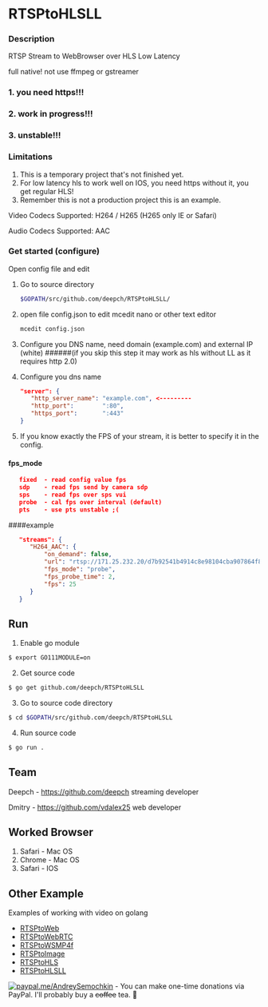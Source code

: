 # RTSPtoHLSLL

### Description


RTSP Stream to WebBrowser over HLS Low Latency

full native! not use ffmpeg or gstreamer

### 1. you need https!!!
### 2. work in progress!!!
### 3. unstable!!!

### Limitations

1) This is a temporary project that's not finished yet.
2) For low latency hls to work well on IOS, you need https without it, you get regular HLS!
3) Remember this is not a production project this is an example.

Video Codecs Supported: H264 / H265 (H265 only IE or Safari)

Audio Codecs Supported: AAC

### Get started (configure)
Open config file and edit

1) Go to source directory 
   ```bash
   $GOPATH/src/github.com/deepch/RTSPtoHLSLL/
   ```
2) open file config.json to edit mcedit nano or other text editor
      ```bash
   mcedit config.json
   ```

1) Configure you DNS name, need domain (example.com) and external IP (white) 
   ######(if you skip this step it may work as hls without LL as it requires http 2.0)
2) Configure you dns name
   ```json
   "server": {
      "http_server_name": "example.com", <---------
      "http_port":        ":80",
      "https_port":       ":443"
   }
   ```
3) If you know exactly the FPS of your stream, it is better to specify it in the config.

#### fps_mode
```json
   fixed  - read config value fps 
   sdp    - read fps send by camera sdp
   sps    - read fps over sps vui 
   probe  - cal fps over interval (default)
   pts    - use pts unstable ;(  
```
   ####example
```json
   "streams": {
      "H264_AAC": {
          "on_demand": false,
          "url": "rtsp://171.25.232.20/d7b92541b4914c8e98104cba907864f8",
          "fps_mode": "probe",
          "fps_probe_time": 2,
          "fps": 25
      }
   }
   ```

## Run
1. Enable go module
```bash
$ export GO111MODULE=on
```
2. Get source code
```bash
$ go get github.com/deepch/RTSPtoHLSLL
```
3. Go to source code directory
```bash
$ cd $GOPATH/src/github.com/deepch/RTSPtoHLSLL
```
4. Run source code
```bash
$ go run .
```

## Team

Deepch - https://github.com/deepch streaming developer

Dmitry - https://github.com/vdalex25 web developer

## Worked Browser

1) Safari - Mac OS
2) Chrome - Mac OS
3) Safari - IOS

## Other Example

Examples of working with video on golang

- [RTSPtoWeb](https://github.com/deepch/RTSPtoWeb)
- [RTSPtoWebRTC](https://github.com/deepch/RTSPtoWebRTC)
- [RTSPtoWSMP4f](https://github.com/deepch/RTSPtoWSMP4f)
- [RTSPtoImage](https://github.com/deepch/RTSPtoImage)
- [RTSPtoHLS](https://github.com/deepch/RTSPtoHLS)
- [RTSPtoHLSLL](https://github.com/deepch/RTSPtoHLSLL)

[![paypal.me/AndreySemochkin](https://ionicabizau.github.io/badges/paypal.svg)](https://www.paypal.me/AndreySemochkin) - You can make one-time donations via PayPal. I'll probably buy a ~~coffee~~ tea. :tea: